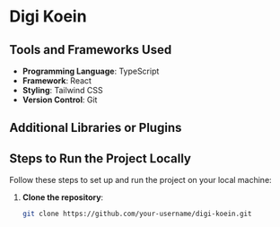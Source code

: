 # Digi Koein



## Tools and Frameworks Used

- **Programming Language**: TypeScript
- **Framework**: React
- **Styling**: Tailwind CSS
- **Version Control**: Git

## Additional Libraries or Plugins


## Steps to Run the Project Locally

Follow these steps to set up and run the project on your local machine:

1. **Clone the repository**:
   ```bash
   git clone https://github.com/your-username/digi-koein.git
